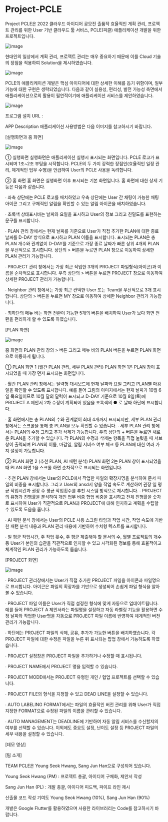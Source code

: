 # Project-PCLE

Project PCLE은 2022 클라우드 아이디어 공모전 출품작 효율적인 계획 관리, 프로젝트 관리를 위한 User 기반 클라우드 툴 서비스, PCLE(피클) 애플리케이션 개발을 위한 프로젝트입니다.

![image](https://user-images.githubusercontent.com/109898791/202535640-74f54232-f3d6-48d2-8f3a-8e3e07508d3a.png)

현대인의 일상에서 계획 관리, 프로젝트 관리는 매우 중요하기 때문에 이를 Cloud 기술의 장점을 적용하여 Solution을 제시하였습니다.

![image](https://user-images.githubusercontent.com/109898791/202535877-8a0a46f4-752d-4338-bccd-93783e252da4.png)

PCLE의 애플리케이션 개발은 핵심 아이디어에 대한 상세한 이해를 돕기 위함이며, 일부 기능에 대한 구현은 생략되었습니다.
다음과 같이 실용성, 편리성, 발전 가능성 측면에서 애플리케이션으로의 활용이 필연적이기에 애플리케이션 서비스를 제안하였습니다.

![image](https://user-images.githubusercontent.com/109898791/202536409-cc99f4a5-d5c6-406a-a8f3-f99cb37bb19a.png)

프로그램 설치 URL : 

APP Description 애플리케이션 사용방법은 다음 이미지를 참고하시기 바랍니다.

[실행화면과 홈 화면]

![image](https://user-images.githubusercontent.com/109898791/202702886-5d813801-faed-4a3b-b10f-190531efed9e.png)

① 실행화면
실행화면은 애플리케이션 실행시 표시되는 화면입니다. PCLE 로고가 표시되며 1초~2초 부팅을 시작합니다. PCLE의 두 가지 강력한 장점인(효율적인 일정 관리, 체계적인 업무 수행)을 언급하여 User의 PCLE 사용을 독려합니다.

② 홈 화면
홈 화면은 실행화면 이후 표시되는 기본 화면입니다. 홈 화면에 대한 상세 기능은 다음과 같습니다.

∙ 좌측 상단에는 PCLE 로고를 배치하였고 우측 상단에는 User 간 채팅이 가능한 채팅 아이콘 그리고 구체적인 알림을 확인할 수 있는 알림 아이콘을 배치하였습니다.

∙ 초록색 상태표시바는 날짜와 요일을 표시하고 User의 정보 그리고 친밀도를 표현하는 문구를 표시합니다. 

∙ PLAN 관리 창에서는 현재 날짜를 기준으로 User가 직접 추가한 PLAN에 대한 종료 날짜를 D-DAY 방식으로 표시하고 PLAN 이름을 표시합니다. 표시되는 PLAN은 총 PLAN 개수와 관계없이 D-DAY를 기준으로 가장 종료 날짜가 빠른 상위 4개의 PLAN을 우선적으로 표시합니다. 상단의 > 버튼을 누르면 PLAN 창으로 이동하여 상세한 PLAN 관리가 가능합니다. 

∙ PROJECT 관리 창에서는 가장 최근 작업한 3개의 PROJECT 파일형식(아이콘)과 이름을 순차적으로 표시합니다. 우측 상단의 > 버튼을 누르면 PROJECT 창으로 이동하여 상세한 PROJECT 관리가 가능합니다.

∙ Neighbor 관리 창에서는 가장 최근 컨택한 User 또는 Team을 우선적으로 3개 표시합니다. 상단의 > 버튼을 누르면 MY 창으로 이동하여 상세한 Neighbor 관리가 가능합니다.

∙ 최하단의 메뉴 바는 화면 전환이 가능한 5개의 버튼을 배치하여 User가 보다 화면 전환을 편리하게 할 수 있도록 하였습니다. 

[PLAN 화면]

![image](https://user-images.githubusercontent.com/109898791/202702961-9e8c9e26-e554-4a9d-861f-8275b857e17c.png)

홈 화면의 PLAN 관리 창의 > 버튼 그리고 메뉴 바의 PLAN 버튼을 누르면 PLAN 화면으로 이동하게 됩니다.

① PLAN 화면 1 (월간 PLAN 관리, 세부 PLAN 관리)
PLAN 화면 1은 PLAN 창이 표시되었을 때 가장 먼저 표시되는 화면입니다.

∙ 월간 PLAN 관리 창에서는 달력형 대시보드에 현재 날짜와 요일 그리고 PLAN별 마감일을 확인할 수 있도록 표시합니다. 예를 들어 그림의 이미지에서는 현재 날짜가 10월 6일 목요일이므로 10월 달의 달력이 표시되고 D-DAY 기준으로 10월 8일(토)에 PROJECT A 제안서 2차 수정이 계획되어 있음을 초록색의 ● 로 날짜 하단에 표시합니다. 

∙ 홈 화면에서는 총 PLAN의 수와 관계없이 최대 4개까지 표시되지만, 세부 PLAN 관리 창에서는 스크롤을 통해 총 PLAN을 모두 확인할 수 있습니다. 
∙ 세부 PLAN 관리 창에서는 PLAN의 수정 그리고 추가 삭제가 가능합니다. 우측 상단의 + 버튼을 누르면 새로운 PLAN을 추가할 수 있습니다. 각 PLAN의 수정과 삭제는 항목을 직접 눌렀을 때 서브 창이 출력되며 PLAN의 이름, 마감일, 알림 서비스 여부 체크 등 PLAN에 대한 여러 가지 설정이 가능합니다.

② PLAN 화면 2 (추천 PLAN, AI 패턴 분석)
PLAN 화면 2는 PLAN 창이 표시되었을 때 PLAN 화면 1을 스크롤 하면 순차적으로 표시되는 화면입니다.

∙ 추천 PLAN 창에서는 User의 PCLE에서 작업한 파일의 확장자명을 분석하여 문서 파일의 비중을 표시합니다. 그리고 User의 ansd서 양을 작업 속도로 계산하여 권장 일 평균 작업시간과 권장 주 평균 작업횟수를 추천 시스템 방식으로 제시합니다.
∙ PROJECT의 유형과 진행률을 분석하여 개인 업무 비중 협업 비중을 표시하고 전체 진행률을 숫자로 표시하여 User가 직관적으로 PLAN과 PROJECT에 대해 인지하고 계획을 수립할 수 있도록 도움을 줍니다.

∙ AI 패턴 분석 창에서는 User의 PCLE 사용 스크린 타임과 작업 시간, 작업 속도에 기반한 패턴 분석 내용과 PLAN 관리 내용에 기반하여 수치형 텍스트를 표시합니다.

∙ 일 평균 작업시간, 주 작업 횟수, 주 평균 제출해야 할 문서의 수, 월별 프로젝트의 개수 등
User가 본인의 습관을 직관적으로 인지할 수 있고 시각화된 정보를 통해 효율적이고 체계적인 PLAN 관리가 가능하도록 돕습니다.

[PROJECT 화면]

![image](https://user-images.githubusercontent.com/109898791/202703087-d9c34749-f08f-49b4-8053-09e9d50fe936.png)

∙ PROJECT 관리창에서는 User가 직접 추가한 PROJECT 파일을 아이콘과 파일명으로 표시합니다. 아이콘은 파일의 확장자를 기반으로 생성되어 손쉽게 파일 형식을 알아볼 수 있습니다.

∙ PROJECT 파일 이름은 User가 직접 설정한 형식에 맞게 자동으로 업데이트됩니다. 예를 들어 PROJECT A 제안서라는 파일명을 설정하고 자동 라벨링 기능을 활용하면 수정 날짜와 작업한 User명을 자동으로 PROJECT 파일 이름에 반영하여 체계적인 버전 관리가 가능합니다.

∙ 하단에는 PROJECT 파일의 삭제, 공유, 추가가 가능한 버튼을 배치하였습니다. 각 PROJECT 파일에 대한 수정은 파일을 누른 뒤 표시되는 팝업 창에서 가능하도록 하였습니다.

∙ PROJECT 설정창은 PROJECT 파일을 추가하거나 수정할 때 표시됩니다. 

∙ PROJECT NAME에서 PROJECT 명을 입력할 수 있습니다.

∙ PROJECT MODE에서는 PROJECT 유형인 개인 / 협업 프로젝트를 선택할 수 있습니다.

∙ PROJECT FILE의 형식을 지정할 수 있고 DEAD LINE을 설정할 수 있습니다.

∙ AUTO LABELING FORMAT에서는 파일의 효율적인 버전 관리를 위해 User가 직접 지정한 FORMAT으로 수정된 파일의 이름을 관리할 수 있습니다.

∙ AUTO MANAGEMENT는 DEADLINE에 기반하여 자동 알림 서비스를 수신할지의 여부를 선택할 수 있습니다. 이외에도 중요도 설정, 난이도 설정 등 PROJECT 파일의 세부 내용을 설정할 수 있습니다.

[데모 영상]




[팀 소개]

TEAM PCLE은 Young Seok Hwang, Sang Jun Han으로 구성되어 있습니다.

Young Seok Hwang (PM) : 프로젝트 총괄, 아이디어 구체화, 제안서 작성

Sang Jun Han (PL) : 개발 총괄, 아이디어 피드백, 파이프 라인 제시

산출물 코드 작성 기여도 Young Seok Hwang (10%), Sang Jun Han (90%)


개발은 Google Flutter를 활용하였으며 사용한 라이브러리는 Code를 참고하시기 바랍니다.
